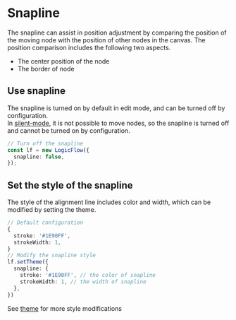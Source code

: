 # Snapline

The snapline can assist in position adjustment by comparing the position of the moving node with the position of other nodes in the canvas. The position comparison includes the following two aspects.

- The center position of the node
- The border of node

## Use snapline

The snapline is turned on by default in edit mode, and can be turned off by configuration.  
In [silent-mode](en/guide/basic/silent-mode), it is not possible to move nodes, so the snapline is turned off and cannot be turned on by configuration.

```ts
// Turn off the snapline
const lf = new LogicFlow({
  snapline: false,
});
```

## Set the style of the snapline

The style of the alignment line includes color and width, which can be modified by setting the theme.

```ts
// Default configuration
{
  stroke: '#1E90FF',
  strokeWidth: 1,
}
// Modify the snapline style
lf.setTheme({
  snapline: {
    stroke: '#1E90FF', // the color of snapline
    strokeWidth: 1, // the width of snapline
  },
})
```

<example :height="400" ></example>

See [theme](en/guide/basic/theme) for more style modifications
